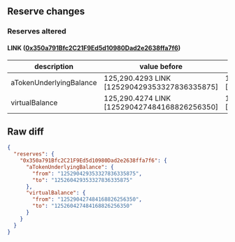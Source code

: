 ## Reserve changes

### Reserves altered

#### LINK ([0x350a791Bfc2C21F9Ed5d10980Dad2e2638ffa7f6](https://optimistic.etherscan.io/address/0x350a791Bfc2C21F9Ed5d10980Dad2e2638ffa7f6))

| description | value before | value after |
| --- | --- | --- |
| aTokenUnderlyingBalance | 125,290.4293 LINK [125290429353327836335875] | 125,260.4293 LINK [125260429353327836335875] |
| virtualBalance | 125,290.4274 LINK [125290427484168826256350] | 125,260.4274 LINK [125260427484168826256350] |


## Raw diff

```json
{
  "reserves": {
    "0x350a791Bfc2C21F9Ed5d10980Dad2e2638ffa7f6": {
      "aTokenUnderlyingBalance": {
        "from": "125290429353327836335875",
        "to": "125260429353327836335875"
      },
      "virtualBalance": {
        "from": "125290427484168826256350",
        "to": "125260427484168826256350"
      }
    }
  }
}
```